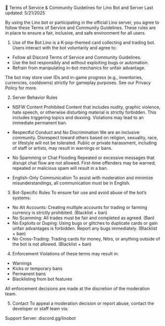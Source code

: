 📄 Terms of Service & Community Guidelines for Lino Bot and Server
Last updated: 5/21/2025

By using the Lino bot or participating in the official Lino server, you agree to follow these Terms of Service and Community Guidelines. These rules are in place to ensure a fair, inclusive, and safe environment for all users.

1. Use of the Bot
Lino is a K-pop-themed card collecting and trading bot. Users interact with the bot voluntarily and agree to:

- Follow all Discord Terms of Service and Community Guidelines.
- Use the bot responsibly and without exploiting bugs or automation.
- Refrain from manipulating in-bot mechanics for unfair advantage.

The bot may store user IDs and in-game progress (e.g., inventories, currencies, cooldowns) strictly for gameplay purposes. See our Privacy Policy for more.

2. Server Behavior Rules
- NSFW Content Prohibited
Content that includes nudity, graphic violence, hate speech, or otherwise disturbing material is strictly forbidden. This includes triggering topics and doxxing. Violations may lead to an immediate permanent ban.

- Respectful Conduct and No Discrimination
We are an inclusive community. Disrespect toward others based on religion, sexuality, race, or lifestyle will not be tolerated. Public or private harassment, including of staff or artists, may result in warnings or bans.

- No Spamming or Chat Flooding
Repeated or excessive messages that disrupt chat flow are not allowed. First-time offenders may be warned; repeated or malicious spam will result in a ban.

- English-Only Communication
To assist with moderation and minimize misunderstandings, all communication must be in English.

3. Bot-Specific Rules
To ensure fair use and avoid abuse of the bot’s systems:

- No Alt Accounts: Creating multiple accounts for trading or farming currency is strictly prohibited. (Blacklist + ban)
- No Scamming: All trades must be fair and completed as agreed. (Ban)
- No Exploits or Duping: Using bugs or glitches to duplicate cards or gain unfair advantages is forbidden. Report any bugs immediately. (Blacklist + ban)
- No Cross-Trading: Trading cards for money, Nitro, or anything outside of the bot is not allowed. (Blacklist + ban)

4. Enforcement
Violations of these terms may result in:

- Warnings
- Kicks or temporary bans
- Permanent bans
- Blacklisting from bot features

All enforcement decisions are made at the discretion of the moderation team.

5. Contact
To appeal a moderation decision or report abuse, contact the developer or staff team via:

Support Server: discord.gg/linobot
